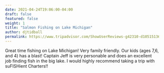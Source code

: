 ```yaml
---
date: 2021-04-24T19:06:00-04:00
draft: false
featured: false
weight: 1
title: "Salmon Fishing on Lake Michigan"
author: djtidball
permalink: https://www.tripadvisor.com/ShowUserReviews-g42310-d10515136-r586527457-SuFISHient_Charters-Holland_Ottawa_County_Michigan.html?m=19905
---
```


Great time fishing on Lake Michigan! Very family friendly. Our kids (ages 7,6, and 4) has a blast! Captain Jeff is very personable and does an excellent job finding fish in the big lake. I would highly recommend taking a trip with suFISHient Charters!!
